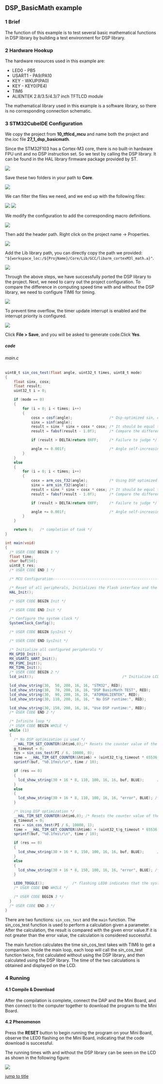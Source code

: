 ## DSP_BasicMath example<a name="brief"></a>


### 1 Brief
The function of this example is to test several basic mathematical functions in DSP library by building a test environment for DSP library.
### 2 Hardware Hookup
The hardware resources used in this example are:
+ LED0 - PB5
+ USART1 - PA9/PA10
+ KEY - WKUP(PA0)
+ KEY - KEY0(PE4)
+ TIM6
+ ALIENTEK  2.8/3.5/4.3/7 inch TFTLCD module

The mathematical library used in this example is a software library, so there is no corresponding connection schematic.

### 3 STM32CubeIDE Configuration

We copy the project from  **10_tftlcd_mcu** and name both the project and the.ioc file **27_1_dsp_basicmath**. 

Since the STM32F103 has a Cortex-M3 core, there is no built-in hardware FPU unit and no DSP instruction set. So we test by calling the DSP library. It can be found in the HAL library firmware package provided by ST.

<img src="../../1_docs/3_figures/27_1_dsp_basicmath/01_dsp.png">

Save these two folders in your path to **Core**.

<img src="../../1_docs/3_figures/27_1_dsp_basicmath/02_file.png">

We can filter the files we need, and we end up with the following files:

<img src="../../1_docs/3_figures/27_1_dsp_basicmath/03.png">


<img src="../../1_docs/3_figures/27_1_dsp_basicmath/04.png">

We modify the configuration to add the corresponding macro definitions.

<img src="../../1_docs/3_figures/27_1_dsp_basicmath/05.png">

Then add the header path. Right click on the project name -> Properties.

<img src="../../1_docs/3_figures/27_1_dsp_basicmath/06.png">

Add the Lib library path, you can directly copy the path we provided: ``"${workspace_loc:/${ProjName}/Core/Lib/GCC/libarm_cortexM3l_math.a}"``.

<img src="../../1_docs/3_figures/27_1_dsp_basicmath/07.png">

Through the above steps, we have successfully ported the DSP library to the project. Next, we need to carry out the project configuration. To compare the difference in computing speed time with and without the DSP library, we need to configure TIM6 for timing.

<img src="../../1_docs/3_figures/27_1_dsp_basicmath/08.png">

To prevent time overflow, the timer update interrupt is enabled and the interrupt priority is configured.

<img src="../../1_docs/3_figures/27_1_dsp_basicmath/09.png">

Click **File > Save**, and you will be asked to generate code.Click **Yes**.


##### code

###### main.c
```c#
uint8_t sin_cos_test(float angle, uint32_t times, uint8_t mode)
{
    float sinx, cosx;
    float result;
    uint32_t i = 0;

    if (mode == 0)
    {
        for (i = 0; i < times; i++)
        {
            cosx = cosf(angle);                 /* Dsp-optimized sin, cos functions are not used */
            sinx = sinf(angle);
            result = sinx * sinx + cosx * cosx; /* It should be equal to 1 */
            result = fabsf(result - 1.0f);      /* Compare the difference with 1 */

            if (result > DELTA)return 0XFF;     /* Failure to judge */

            angle += 0.001f;                    /* Angle self-increasing */
        }
    }
    else
    {
        for (i = 0; i < times; i++)
        {
            cosx = arm_cos_f32(angle);          /* Using DSP optimized sin, cos functions */
            sinx = arm_sin_f32(angle);
            result = sinx * sinx + cosx * cosx; /* It should be equal to 1 */
            result = fabsf(result - 1.0f);      /* Compare the difference with 1 */

            if (result > DELTA)return 0XFF;     /* Failure to judge */

            angle += 0.001f;                    /* Angle self-increasing */
        }
    }

    return 0;   /* completion of task */
}

int main(void)
{
  /* USER CODE BEGIN 1 */
  float time;
  char buf[50];
  uint8_t res;
  /* USER CODE END 1 */

  /* MCU Configuration--------------------------------------------------------*/

  /* Reset of all peripherals, Initializes the Flash interface and the Systick. */
  HAL_Init();

  /* USER CODE BEGIN Init */

  /* USER CODE END Init */

  /* Configure the system clock */
  SystemClock_Config();

  /* USER CODE BEGIN SysInit */

  /* USER CODE END SysInit */

  /* Initialize all configured peripherals */
  MX_GPIO_Init();
  MX_USART1_UART_Init();
  MX_FSMC_Init();
  MX_TIM6_Init();
  /* USER CODE BEGIN 2 */
  lcd_init();                                         /* Initialize LCD */

  lcd_show_string(30,  50, 200, 16, 16, "STM32", RED);
  lcd_show_string(30,  70, 200, 16, 16, "DSP BasicMath TEST", RED);
  lcd_show_string(30,  90, 200, 16, 16, "ATOM@ALIENTEK", RED);
  lcd_show_string(30, 110, 200, 16, 16, " No DSP runtime:", RED);

  lcd_show_string(30, 150, 200, 16, 16, "Use DSP runtime:", RED);
  /* USER CODE END 2 */

  /* Infinite loop */
  /* USER CODE BEGIN WHILE */
  while (1)
  {
    /* No DSP optimization is used */
    __HAL_TIM_SET_COUNTER(&htim6,0);/* Resets the counter value of the TIM6 timer */
    g_timeout = 0;
    res = sin_cos_test(PI / 6, 10000, 0);
    time = __HAL_TIM_GET_COUNTER(&htim6) + (uint32_t)g_timeout * 65536;
    sprintf(buf, "%0.1fms\r\n", time / 10);

    if (res == 0)
    {
      lcd_show_string(30 + 16 * 8, 110, 100, 16, 16, buf, BLUE);      /* Displaying the running time */
    }
    else
    {
      lcd_show_string(30 + 16 * 8, 110, 100, 16, 16, "error", BLUE); /* Displays the current running status */
    }

    /* Using DSP optimization */
    __HAL_TIM_SET_COUNTER(&htim6,0); /* Resets the counter value of the TIM6 timer */
    g_timeout = 0;
    res = sin_cos_test(PI / 6, 10000, 1);
    time = __HAL_TIM_GET_COUNTER(&htim6) + (uint32_t)g_timeout * 65536;
    sprintf(buf, "%0.1fms\r\n", time / 10);

    if (res == 0)
    {
      lcd_show_string(30 + 16 * 8, 150, 100, 16, 16, buf, BLUE);      /* Displaying the running time */
    }
    else
    {
      lcd_show_string(30 + 16 * 8, 150, 100, 16, 16, "error", BLUE); /* display errors */
    }

    LED0_TOGGLE();             /* flashing LED0 indicates that the system is running */
    /* USER CODE END WHILE */

    /* USER CODE BEGIN 3 */
  }
  /* USER CODE END 3 */
}
```
There are two functions: ``sin_cos_test`` and the ``main`` function. The sin_cos_test function is used to perform a calculation given a parameter. After the calculation, the result is compared with the given error value.If it is not greater than the error value, the calculation is considered successful.

The main function calculates the time sin_cos_test takes with TIM6 to get a comparison. Inside the main loop, each loop will call the sin_cos_test function twice, first calculated without using the DSP library, and then calculated using the DSP library. The time of the two calculations is obtained and displayed on the LCD.

### 4 Running
#### 4.1 Compile & Download
After the compilation is complete, connect the DAP and the Mini Board, and then connect to the computer together to download the program to the Mini Board.
#### 4.2 Phenomenon
Press the **RESET** button to begin running the program on your Mini Board, observe the LED0 flashing on the Mini Board, indicating that the code download is successful. 

The running times with and without the DSP library can be seen on the LCD as shown in the following figure:

<img src="../../1_docs/3_figures/27_1_dsp_basicmath/10.png">

[jump to title](#brief)
